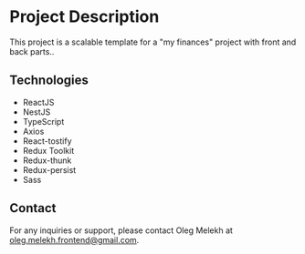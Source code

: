 # Project Description

This project is a scalable template for a "my finances" project with front and back parts..

## Technologies

- ReactJS
- NestJS
- TypeScript
- Axios
- React-tostify
- Redux Toolkit
- Redux-thunk
- Redux-persist
- Sass

## Contact

For any inquiries or support, please contact Oleg Melekh at oleg.melekh.frontend@gmail.com.
